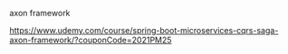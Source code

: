 axon framework

https://www.udemy.com/course/spring-boot-microservices-cqrs-saga-axon-framework/?couponCode=2021PM25
